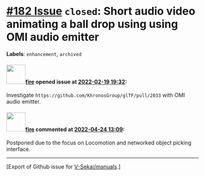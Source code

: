 # [\#182 Issue](https://github.com/V-Sekai/manuals/issues/182) `closed`: Short audio video animating a ball drop using using OMI audio emitter
**Labels**: `enhancement`, `archived`


#### <img src="https://avatars.githubusercontent.com/u/32321?u=c2e06a3d2b49a467aa907e54aa259516440267cc&v=4" width="50">[fire](https://github.com/fire) opened issue at [2022-02-19 19:32](https://github.com/V-Sekai/manuals/issues/182):

Investigate `https://github.com/KhronosGroup/glTF/pull/2033` with OMI audio emitter.

#### <img src="https://avatars.githubusercontent.com/u/32321?u=c2e06a3d2b49a467aa907e54aa259516440267cc&v=4" width="50">[fire](https://github.com/fire) commented at [2022-04-24 13:09](https://github.com/V-Sekai/manuals/issues/182#issuecomment-1107838685):

Postponed due to the focus on Locomotion and networked object picking interface.


-------------------------------------------------------------------------------



[Export of Github issue for [V-Sekai/manuals](https://github.com/V-Sekai/manuals).]
